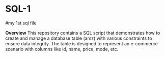 # SQL-1

#my 1st sql file

**Overview**
This repository contains a SQL script that demonstrates how to create and manage a database table (amz) with various constraints to ensure data integrity. The table is designed to represent an e-commerce scenario with columns like id, name, price, mode, etc.
